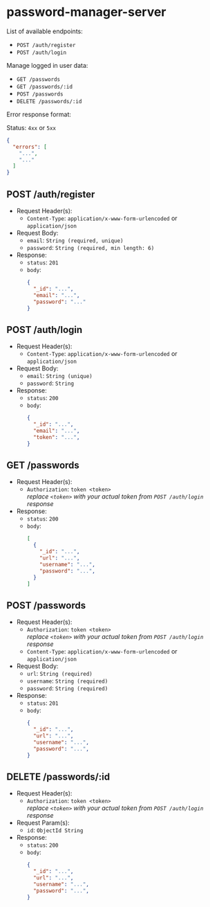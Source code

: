 # password-manager-server

List of available endpoints:
- `POST /auth/register`
- `POST /auth/login`

Manage logged in user data:
- `GET /passwords`
- `GET /passwords/:id`
- `POST /passwords`
- `DELETE /passwords/:id`

Error response format:

Status: `4xx` or `5xx`  

```json
{
  "errors": [
    "...",
    "..."
  ]
}
```

## POST /auth/register

- Request Header(s):
  - `Content-Type`: `application/x-www-form-urlencoded` or `application/json`
- Request Body:
  - `email`: `String (required, unique)`
  - `password`: `String (required, min length: 6)`
- Response:
  - `status`: `201`
  - `body`:
    ```json
    {
      "_id": "...",
      "email": "...",
      "password": "..."
    }
    ```

## POST /auth/login

- Request Header(s):
  - `Content-Type`: `application/x-www-form-urlencoded` or `application/json`
- Request Body:
  - `email`: `String (unique)`
  - `password`: `String`
- Response:
  - `status`: `200`
  - `body`:
    ```json
    {
      "_id": "...",
      "email": "...",
      "token": "...",
    }
    ```

## GET /passwords

- Request Header(s):
  - `Authorization`: `token <token>`  
    *replace `<token>` with your actual token from `POST /auth/login` response*
- Response:
  - `status`: `200`
  - `body`:
    ```json
    [
      {
        "_id": "...",
        "url": "...",
        "username": "...",
        "password": "...",
      }
    ]
    ```

## POST /passwords

- Request Header(s):
  - `Authorization`: `token <token>`  
    *replace `<token>` with your actual token from `POST /auth/login` response*
  - `Content-Type`: `application/x-www-form-urlencoded` or `application/json`
- Request Body:
  - `url`: `String (required)`
  - `username`: `String (required)`
  - `password`: `String (required)`
- Response:
  - `status`: `201`
  - `body`:
    ```json
    {
      "_id": "...",
      "url": "...",
      "username": "...",
      "password": "...",
    }
    ```

## DELETE /passwords/:id

- Request Header(s):
  - `Authorization`: `token <token>`  
    *replace `<token>` with your actual token from `POST /auth/login` response*
- Request Param(s):
  - `id`: `ObjectId String`
- Response:
  - `status`: `200`
  - `body`:
    ```json
    {
      "_id": "...",
      "url": "...",
      "username": "...",
      "password": "...",
    }
    ```
